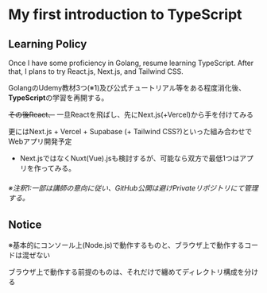 # My first introduction to TypeScript

## Learning Policy

Once I have some proficiency in Golang, resume learning TypeScript.
After that, I plans to try React.js, Next.js, and Tailwind CSS.

GolangのUdemy教材3つ(※1)及び公式チュートリアル等をある程度消化後、**TypeScript**の学習を再開する。

~~その後React、~~ 一旦Reactを飛ばし、先にNext.js(+Vercel)から手を付けてみる

更にはNext.js + Vercel + Supabase (+ Tailwind CSS?)といった組み合わせでWebアプリ開発予定
- Next.jsではなくNuxt(Vue).jsも検討するが、可能なら双方で最低1つはアプリを作ってみる。

###### ※注釈1:一部は講師の意向に従い、GitHub公開は避け*Privateリポジトリ*にて管理する。

## Notice

※基本的にコンソール上(Node.js)で動作するものと、ブラウザ上で動作するコードは混ぜない

ブラウザ上で動作する前提のものは、それだけで纏めてディレクトリ構成を分ける

